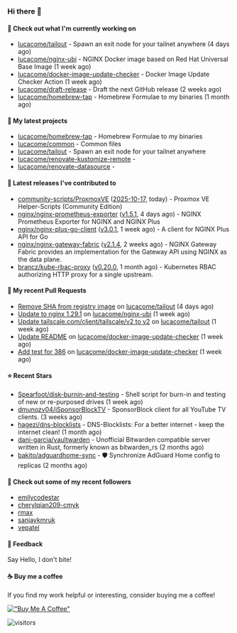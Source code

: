 ### Hi there 👋

#### 👷 Check out what I'm currently working on

- [lucacome/tailout](https://github.com/lucacome/tailout) - Spawn an exit node for your tailnet anywhere (4 days ago)
- [lucacome/nginx-ubi](https://github.com/lucacome/nginx-ubi) - NGINX Docker image based on Red Hat Universal Base Image (1 week ago)
- [lucacome/docker-image-update-checker](https://github.com/lucacome/docker-image-update-checker) - Docker Image Update Checker Action (1 week ago)
- [lucacome/draft-release](https://github.com/lucacome/draft-release) - Draft the next GitHub release (2 weeks ago)
- [lucacome/homebrew-tap](https://github.com/lucacome/homebrew-tap) - Homebrew Formulae to my binaries (1 month ago)

#### 🌱 My latest projects

- [lucacome/homebrew-tap](https://github.com/lucacome/homebrew-tap) - Homebrew Formulae to my binaries
- [lucacome/common](https://github.com/lucacome/common) - Common files
- [lucacome/tailout](https://github.com/lucacome/tailout) - Spawn an exit node for your tailnet anywhere
- [lucacome/renovate-kustomize-remote](https://github.com/lucacome/renovate-kustomize-remote) - 
- [lucacome/renovate-datasource](https://github.com/lucacome/renovate-datasource) - 

#### 🔭 Latest releases I've contributed to

- [community-scripts/ProxmoxVE](https://github.com/community-scripts/ProxmoxVE) ([2025-10-17](https://github.com/community-scripts/ProxmoxVE/releases/tag/2025-10-17), today) - Proxmox VE Helper-Scripts (Community Edition) 
- [nginx/nginx-prometheus-exporter](https://github.com/nginx/nginx-prometheus-exporter) ([v1.5.1](https://github.com/nginx/nginx-prometheus-exporter/releases/tag/v1.5.1), 4 days ago) - NGINX Prometheus Exporter for NGINX and NGINX Plus
- [nginx/nginx-plus-go-client](https://github.com/nginx/nginx-plus-go-client) ([v3.0.1](https://github.com/nginx/nginx-plus-go-client/releases/tag/v3.0.1), 1 week ago) - A client for NGINX Plus API for Go
- [nginx/nginx-gateway-fabric](https://github.com/nginx/nginx-gateway-fabric) ([v2.1.4](https://github.com/nginx/nginx-gateway-fabric/releases/tag/v2.1.4), 2 weeks ago) - NGINX Gateway Fabric provides an implementation for the Gateway API using NGINX as the data plane.
- [brancz/kube-rbac-proxy](https://github.com/brancz/kube-rbac-proxy) ([v0.20.0](https://github.com/brancz/kube-rbac-proxy/releases/tag/v0.20.0), 1 month ago) - Kubernetes RBAC authorizing HTTP proxy for a single upstream.

#### 🔨 My recent Pull Requests

- [Remove SHA from registry image](https://github.com/lucacome/tailout/pull/63) on [lucacome/tailout](https://github.com/lucacome/tailout) (4 days ago)
- [Update to nginx 1.29.1](https://github.com/lucacome/nginx-ubi/pull/306) on [lucacome/nginx-ubi](https://github.com/lucacome/nginx-ubi) (1 week ago)
- [Update tailscale.com/client/tailscale/v2 to v2](https://github.com/lucacome/tailout/pull/56) on [lucacome/tailout](https://github.com/lucacome/tailout) (1 week ago)
- [Update README](https://github.com/lucacome/docker-image-update-checker/pull/322) on [lucacome/docker-image-update-checker](https://github.com/lucacome/docker-image-update-checker) (1 week ago)
- [Add test for 386](https://github.com/lucacome/docker-image-update-checker/pull/319) on [lucacome/docker-image-update-checker](https://github.com/lucacome/docker-image-update-checker) (1 week ago)

#### ⭐ Recent Stars

- [Spearfoot/disk-burnin-and-testing](https://github.com/Spearfoot/disk-burnin-and-testing) - Shell script for burn-in and testing of new or re-purposed drives (1 week ago)
- [dmunozv04/iSponsorBlockTV](https://github.com/dmunozv04/iSponsorBlockTV) - SponsorBlock client for all YouTube TV clients. (3 weeks ago)
- [hagezi/dns-blocklists](https://github.com/hagezi/dns-blocklists) - DNS-Blocklists: For a better internet - keep the internet clean! (1 month ago)
- [dani-garcia/vaultwarden](https://github.com/dani-garcia/vaultwarden) - Unofficial Bitwarden compatible server written in Rust, formerly known as bitwarden_rs (2 months ago)
- [bakito/adguardhome-sync](https://github.com/bakito/adguardhome-sync) - 🛡️ Synchronize AdGuard Home config to replicas (2 months ago)

#### 👯 Check out some of my recent followers

- [emilycodestar](https://github.com/emilycodestar)
- [cherylqian209-cmyk](https://github.com/cherylqian209-cmyk)
- [rmax](https://github.com/rmax)
- [sanjaykmruk](https://github.com/sanjaykmruk)
- [vepatel](https://github.com/vepatel)

#### 💬 Feedback

Say Hello, I don't bite!

#### ☕ Buy me a coffee

If you find my work helpful or interesting, consider buying me a coffee!

[!["Buy Me A Coffee"](https://www.buymeacoffee.com/assets/img/custom_images/orange_img.png)](https://www.buymeacoffee.com/lucacome)

![visitors](https://visitor-badge.laobi.icu/badge?page_id=lucacome.visitor-badge)
#
